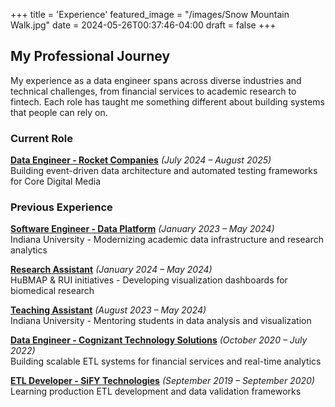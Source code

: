 +++
title = 'Experience'
featured_image = "/images/Snow Mountain Walk.jpg"
date = 2024-05-26T00:37:46-04:00
draft = false
+++
## My Professional Journey

My experience as a data engineer spans across diverse industries and technical challenges, from financial services to academic research to fintech. Each role has taught me something different about building systems that people can rely on.

### Current Role
**[Data Engineer - Rocket Companies](/experience/rocket-companies/)** *(July 2024 – August 2025)*  
Building event-driven data architecture and automated testing frameworks for Core Digital Media

### Previous Experience
**[Software Engineer - Data Platform](/experience/indiana-university/)** *(January 2023 – May 2024)*  
Indiana University - Modernizing academic data infrastructure and research analytics

**[Research Assistant](/experience/research/)** *(January 2024 – May 2024)*  
HuBMAP & RUI initiatives - Developing visualization dashboards for biomedical research

**[Teaching Assistant](/experience/teaching/)** *(August 2023 – May 2024)*  
Indiana University - Mentoring students in data analysis and visualization

**[Data Engineer - Cognizant Technology Solutions](/experience/cognizant/)** *(October 2020 – July 2022)*  
Building scalable ETL systems for financial services and real-time analytics

**[ETL Developer - SiFY Technologies](/experience/sify/)** *(September 2019 – September 2020)*  
Learning production ETL development and data validation frameworks